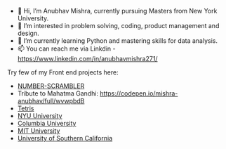 - 👋 Hi, I’m Anubhav Mishra, currently pursuing Masters from New York University.
- 👀 I’m interested in problem solving, coding, product management and design.
- 🌱 I’m currently learning Python and mastering skills for data analysis.
- 📫 You can reach me via Linkdin - https://www.linkedin.com/in/anubhavmishra271/

Try few of my Front end projects here: 

- [NUMBER-SCRAMBLER](https://mishra-anubhav.github.io/Number-Scrambler/)
- Tribute to Mahatma Gandhi: https://codepen.io/mishra-anubhav/full/wvwpbdB
- [Tetris](https://mishra-anubhav.github.io/JavaScript-Tetris/)
- <a href="https://mishra-anubhav.github.io/Universities-Report/university-nyu.html">NYU University</a><br>
- <a href="https://mishra-anubhav.github.io/Universities-Report/University-columbia.html">Columbia University</a><br>
- <a href="https://mishra-anubhav.github.io/Universities-Report/university-mit.html">MIT University</a><br>
- <a href="https://mishra-anubhav.github.io/Universities-Report/university-usc.html">University of Southern California</a><br>


<!---
mishra-anubhav/mishra-anubhav is a ✨ special ✨ repository because its `README.md` (this file) appears on your GitHub profile.
You can click the Preview link to take a look at your changes.
--->

